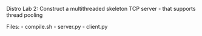 Distro Lab 2: Construct a multithreaded skeleton TCP server
	- that supports thread pooling

Files:
	- compile.sh
	- server.py
	- client.py

